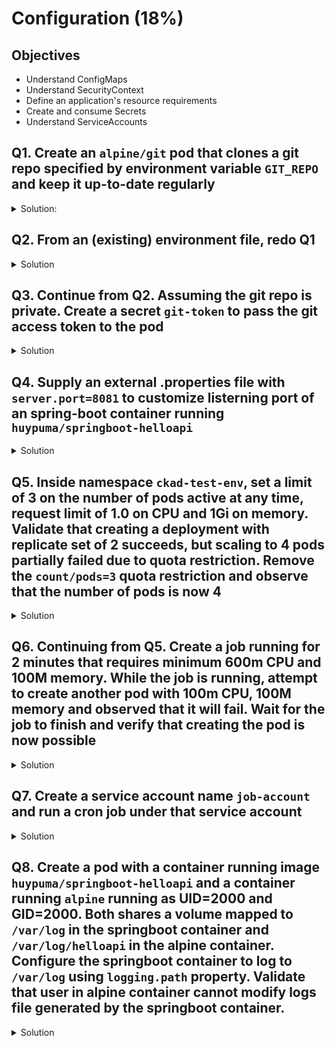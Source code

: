 # Configuration (18%)

## Objectives
- Understand ConfigMaps
- Understand SecurityContext
- Define an application's resource requirements
- Create and consume Secrets
- Understand ServiceAccounts

## Q1. Create an `alpine/git` pod that clones a git repo specified by environment variable `GIT_REPO` and keep it up-to-date regularly

<details><summary>Solution:</summary>

**Create a ConfigMap to hold configuration**

```
kubectl create configmap website --from-literal=site-name=ckad-prep --from-literal=git_repo=https://github.com/mdn/beginner-html-site-styled.git -n ckad
configmap/website created

kubectl get cm -n ckad
NAME      DATA   AGE
website   2      15s

kubectl describe cm -n ckad
Name:         website
Namespace:    ckad
Labels:       <none>
Annotations:  <none>

Data
====
site-name:
----
ckad-prep
git_repo:
----
https://github.com/mdn/beginner-html-site-styled.git
Events:  <none>
```

**Create the `alpine/git` pod that receives environments values from the `website` ConfigMap**

First, obtain a base template of that pod

```
kubectl run git-pod --image=alpine/git --restart=Never -n ckad -o yaml --dry-run=client > /tmp/git-pod.yaml
```

Then add in environment-related fields and entry command. Tips for recalling ConfigMap wiring syntax
- Search "ConfigMap" in Kubernetes docs
- `kubectl explain pod.spec.containers.env` or `.envFrom`


```yaml
apiVersion: v1
kind: Pod
metadata:
  creationTimestamp: null
  labels:
    run: git-pod
  name: git-pod
spec:
  containers:
  - image: alpine/git
    name: git-pod
    resources: {}
    command: ["sh", "-c", "env; git clone $GIT_REPO website; cd website; while true; do sleep 20; echo $(date)  updating...; git pull; done;"]
    env:
      - name: GIT_REPO
        valueFrom: 
          configMapKeyRef:
            name: website
            key: git_repo
  dnsPolicy: ClusterFirst
  restartPolicy: Never
status: {}

```

**Finally create the pod and monitor its logs**

```
kubectl apply -f /tmp/git-pod.yaml -n ckad
pod/git-pod created

kubectl logs -f git-pod -n ckad
KUBERNETES_PORT=tcp://10.96.0.1:443
KUBERNETES_SERVICE_PORT=443
HOSTNAME=git-pod
SHLVL=1
HOME=/root
GIT_REPO=https://github.com/mdn/beginner-html-site-styled.git
KUBERNETES_PORT_443_TCP_ADDR=10.96.0.1
PATH=/usr/local/sbin:/usr/local/bin:/usr/sbin:/usr/bin:/sbin:/bin
KUBERNETES_PORT_443_TCP_PORT=443
KUBERNETES_PORT_443_TCP_PROTO=tcp
KUBERNETES_PORT_443_TCP=tcp://10.96.0.1:443
KUBERNETES_SERVICE_PORT_HTTPS=443
KUBERNETES_SERVICE_HOST=10.96.0.1
PWD=/git
Cloning into 'website'...

Sun Oct 4 16:27:12 UTC 2020 updating...
Already up to date.
Sun Oct 4 16:27:34 UTC 2020 updating...
Already up to date.
Sun Oct 4 16:27:56 UTC 2020 updating...
Already up to date.

```
</details>

## Q2. From an (existing) environment file, redo Q1

<details><summary>Solution</summary>
  
Assume we have an existing environment file `.env`

```
cat /tmp/.env 
GIT_REPO=https://github.com/mdn/beginner-html-site-styled.git
SITE_NAME=html-basic
```

Create the ConfigMap from this env file

```
$: kubectl create configmap website --from-env-file=/tmp/.env -n ckad
configmap/website created

$: kubectl get cm/website -n ckad -o yaml
apiVersion: v1
data:
  GIT_REPO: https://github.com/mdn/beginner-html-site-styled.git
  SITE_NAME: html-basic
kind: ConfigMap
metadata:
  creationTimestamp: "2020-10-04T16:47:40Z"
  managedFields:
  - apiVersion: v1
    fieldsType: FieldsV1
    fieldsV1:
      f:data:
        .: {}
        f:GIT_REPO: {}
        f:SITE_NAME: {}
    manager: kubectl
    operation: Update
    time: "2020-10-04T16:47:40Z"
  name: website
  namespace: ckad
  resourceVersion: "505586"
  selfLink: /api/v1/namespaces/ckad/configmaps/website
  uid: 50e690f5-963e-4696-bbbb-b9002a76301d
  
```

Create the pod and monitor its log

```
$ cat /tmp/git-pod.yaml 
apiVersion: v1
kind: Pod
metadata:
  creationTimestamp: null
  labels:
    run: git-pod
  name: git-pod
spec:
  containers:
  - image: alpine/git
    name: git-pod
    resources: {}
    command: ["sh", "-c", "env; git clone $GIT_REPO website; cd website; while true; do sleep 20; echo $(date)  updating...; git pull; done;"]
    envFrom:
      - configMapRef:
          name: website
  dnsPolicy: ClusterFirst
  restartPolicy: Never
status: {}

$ k apply -f /tmp/git-pod.yaml -n ckad
pod/git-pod created

$ k logs -f git-pod -n ckad
KUBERNETES_SERVICE_PORT=443
KUBERNETES_PORT=tcp://10.96.0.1:443
HOSTNAME=git-pod
SHLVL=1
HOME=/root
GIT_REPO=https://github.com/mdn/beginner-html-site-styled.git
KUBERNETES_PORT_443_TCP_ADDR=10.96.0.1
PATH=/usr/local/sbin:/usr/local/bin:/usr/sbin:/usr/bin:/sbin:/bin
KUBERNETES_PORT_443_TCP_PORT=443
KUBERNETES_PORT_443_TCP_PROTO=tcp
KUBERNETES_SERVICE_PORT_HTTPS=443
KUBERNETES_PORT_443_TCP=tcp://10.96.0.1:443
SITE_NAME=html-basic
KUBERNETES_SERVICE_HOST=10.96.0.1
PWD=/git
Cloning into 'website'...

Sun Oct 4 16:52:59 UTC 2020 updating...
Already up to date.

```

</details>

## Q3. Continue from Q2. Assuming the git repo is private. Create a secret `git-token` to pass the git access token to the pod

<details><summary>Solution</summary>

Create secret `git-token`

```
$ kubectl create secret generic git-secret --from-literal=git-access-token=mock-access-token -n ckad
secret/git-secret created

$ kubectl describe secret git-secret -n ckad
Name:         git-secret
Namespace:    ckad
Labels:       <none>
Annotations:  <none>

Type:  Opaque

Data
====
git-access-token:  17 bytes

```

Create the pod with `git-token` secret as environment variables

```
$ cat /tmp/git-pod.yaml 
apiVersion: v1
kind: Pod
metadata:
  creationTimestamp: null
  labels:
    run: git-pod
  name: git-pod
spec:
  containers:
  - image: alpine/git
    name: git-pod
    resources: {}
    command: ["sh", "-c", "env; git clone $GIT_REPO website; cd website; while true; do sleep 20; echo $(date)  updating...; git pull; done;"]
    env:
      - name: GIT_ACCESS_TOKEN
        valueFrom: 
          secretKeyRef:
            name: git-secret
            key: git-access-token
    envFrom:
      - configMapRef:
          name: website
  dnsPolicy: ClusterFirst
  restartPolicy: Never
status: {}

$ kubectl apply -f /tmp/git-pod.yaml -n ckad
pod/git-pod created

$ kubectl logs git-pod -n ckad | grep GIT_ACCESS_TOKEN -C1
SITE_NAME=html-basic
GIT_ACCESS_TOKEN=mock-access-token
KUBERNETES_SERVICE_HOST=10.96.0.1

```
</details>  
  

## Q4. Supply an external .properties file with `server.port=8081` to customize listerning port of an spring-boot container running `huypuma/springboot-helloapi`

<details><summary>Solution</summary>
  
Create the `application.properties` file

```
$ echo server.port=8081 > /tmp/application.properties; cat /tmp/application.properties 
server.port=8081
```

Create the ConfigMap with values from the .properties file

*(we'll attempt creating both ConfigMap and Pod in a same yaml file in this exercise)*

```
$ kubectl create configmap appconfig --from-file=/tmp/application.properties -o yaml --dry-run=client > /tmp/hello-api.yaml
$ echo --- >> /tmp/hello-api.yaml 
$ cat /tmp/hello-api.yaml 
apiVersion: v1
data:
  application.properties: |
    server.port=8081
kind: ConfigMap
metadata:
  creationTimestamp: null
  name: appconfig
---

```

Create the pod yaml file and edit it with config map as a volume mount

```
$ kubectl run hello-api --image=huypuma/springboot-helloapi --restart=Never -o yaml --dry-run=client >> /tmp/hello-api.yaml
$ vi /tmp/hello-api.yaml

$ cat /tmp/hello-api.yaml 
apiVersion: v1
data:
  application.properties: |
    server.port=8081
kind: ConfigMap
metadata:
  creationTimestamp: null
  name: appconfig
---
apiVersion: v1
kind: Pod
metadata:
  creationTimestamp: null
  labels:
    run: hello-api
  name: hello-api
spec:
  volumes:
  - name: config-volume
    configMap:
      name: appconfig
  containers:
  - image: huypuma/springboot-helloapi
    name: hello-api
    resources: {}
    volumeMounts:
    - name: config-volume
      mountPath: /workspace/config
  dnsPolicy: ClusterFirst
  restartPolicy: Never
status: {}

```

Create the config map and pod

```
$ kubectl apply -f /tmp/hello-api.yaml -n ckad
configmap/appconfig created
pod/hello-api created
$ k get cm,pod -n ckad
NAME                  DATA   AGE
configmap/appconfig   1      10s

NAME            READY   STATUS    RESTARTS   AGE
pod/alpine      1/1     Running   0          52m
pod/hello-api   1/1     Running   0          10s

$ k logs -f hello-api -n ckad
...(log truncated)...

2020-10-06 01:28:49.491  INFO 1 --- [         task-1] org.hibernate.Version                    : HHH000412: Hibernate ORM core version 5.4.21.Final
2020-10-06 01:28:50.188  INFO 1 --- [         task-1] o.hibernate.annotations.common.Version   : HCANN000001: Hibernate Commons Annotations {5.1.0.Final}
2020-10-06 01:28:50.774  INFO 1 --- [           main] o.s.b.w.embedded.tomcat.TomcatWebServer  : Tomcat started on port(s): 8081 (http) with context path ''
2020-10-06 01:28:50.782  INFO 1 --- [           main] DeferredRepositoryInitializationListener : Triggering deferred initialization of Spring Data repositories?
2020-10-06 01:28:50.785  INFO 1 --- [           main] DeferredRepositoryInitializationListener : Spring Data repositories initialized!
2020-10-06 01:28:50.840  INFO 1 --- [           main] c.example.helloApi.HelloApiApplication   : Started HelloApiApplication in 8.626 seconds (JVM running for 9.617)
...(log truncated)...

```

Test that it listens to port `8081` as configured in the config map, not the default `8080` we saw previously 

```
$ k get pod -n ckad -o wide
NAME        READY   STATUS    RESTARTS   AGE   IP            NODE       NOMINATED NODE   READINESS GATES
alpine      1/1     Running   0          57m   172.17.0.8    minikube   <none>           <none>
hello-api   1/1     Running   0          5m    172.17.0.10   minikube   <none>           <none>
```

Within `alpine` pod:

```
/ # curl 172.17.0.10:8080/hello
curl: (7) Failed to connect to 172.17.0.10 port 8080: Connection refused

/ # curl 172.17.0.10:8081/hello
Hello Anonymous
```
</details>  


## Q5. Inside namespace `ckad-test-env`, set a limit of 3 on the number of pods active at any time, request limit of 1.0 on CPU and 1Gi on memory. Validate that creating a deployment with replicate set of 2 succeeds, but scaling to 4 pods partially failed  due to quota restriction. Remove the `count/pods=3` quota restriction and observe that the number of pods is now 4

<details><summary>Solution</summary>

Create the stated quota

```
 kubectl create quota test-env-quota --hard=count/pods=3,requests.cpu=1.0,requests.memory=1Gi -o yaml -n ckad-test-env
 
 $ k describe quota test-env-quota -n ckad-test-env
Name:            test-env-quota
Namespace:       ckad-test-env
Resource         Used  Hard
--------         ----  ----
count/pods       0     3
requests.cpu     0     1
requests.memory  0     1Gi
 
```

Create a deployment with initial 2 replicas having resource's `request.cpu=0.1` and `request.memory=100mb`

```
kubectl create deployment nginx --image=nginx -o yaml --dry-run=client > /tmp/test-env-deploy.yaml

$ cat /tmp/test-env-deploy.yaml 
apiVersion: apps/v1
kind: Deployment
metadata:
  creationTimestamp: null
  labels:
    app: nginx
  name: nginx
spec:
  replicas: 2
  selector:
    matchLabels:
      app: nginx
  strategy: {}
  template:
    metadata:
      creationTimestamp: null
      labels:
        app: nginx
    spec:
      containers:
      - image: nginx
        name: nginx
        resources:
          requests:
            cpu: 0.1
            memory: 200M 
status: {}

$ kubectl apply -f /tmp/test-env-deploy.yaml -n ckad-test-env
deployment.apps/nginx created


$ kubectl get deploy,quota,pod,rs -n ckad-test-env
NAME                    READY   UP-TO-DATE   AVAILABLE   AGE
deployment.apps/nginx   2/2     2            2           20s

NAME                           AGE   REQUEST                                                            LIMIT
resourcequota/test-env-quota   16m   count/pods: 2/3, requests.cpu: 200m/1, requests.memory: 400M/1Gi   

NAME                        READY   STATUS    RESTARTS   AGE
pod/nginx-b4cdcb7f7-5zdwk   1/1     Running   0          20s
pod/nginx-b4cdcb7f7-l286w   1/1     Running   0          20s

NAME                              DESIRED   CURRENT   READY   AGE
replicaset.apps/nginx-b4cdcb7f7   2         2         2       20s


$ k describe deploy nginx -n ckad-test-env
...
Replicas:               2 desired | 2 updated | 2 total | 2 available | 0 unavailable
...
Events:
  Type    Reason             Age   From                   Message
  ----    ------             ----  ----                   -------
  Normal  ScalingReplicaSet  64s   deployment-controller  Scaled up replica set nginx-b4cdcb7f7 to 2


$ k describe rs -n ckad-test-env
...
Controlled By:  Deployment/nginx
Replicas:       2 current / 2 desired
Pods Status:    2 Running / 0 Waiting / 0 Succeeded / 0 Failed
...
Events:
  Type    Reason            Age   From                   Message
  ----    ------            ----  ----                   -------
  Normal  SuccessfulCreate  84s   replicaset-controller  Created pod: nginx-b4cdcb7f7-5zdwk
  Normal  SuccessfulCreate  84s   replicaset-controller  Created pod: nginx-b4cdcb7f7-l286w
$ 

```

Attempt to scale the deployment to 4 pods, however only 3 pods can be created. Observed the resource limit updated in `test-env-quota` resource

```
$ kubectl scale --replicas=4 deploy nginx -n ckad-test-env
deployment.apps/nginx scaled

$ kubectl get deploy,quota,pod,rs -n ckad-test-env
NAME                    READY   UP-TO-DATE   AVAILABLE   AGE
deployment.apps/nginx   3/4     3            3           4m1s

NAME                           AGE   REQUEST                                                            LIMIT
resourcequota/test-env-quota   19m   count/pods: 3/3, requests.cpu: 300m/1, requests.memory: 600M/1Gi   

NAME                        READY   STATUS    RESTARTS   AGE
pod/nginx-b4cdcb7f7-5zdwk   1/1     Running   0          4m1s
pod/nginx-b4cdcb7f7-l286w   1/1     Running   0          4m1s
pod/nginx-b4cdcb7f7-lhvvh   1/1     Running   0          27s

NAME                              DESIRED   CURRENT   READY   AGE
replicaset.apps/nginx-b4cdcb7f7   4         3         3       4m1s


$ kubectl describe deploy -n ckad-test-env
...
Replicas:               4 desired | 3 updated | 3 total | 3 available | 1 unavailable
...


$ kubectl describe rs -n ckad-test-env
...
Replicas:       3 current / 4 desired
Pods Status:    3 Running / 0 Waiting / 0 Succeeded / 0 Failed
...
Events:
  Type     Reason            Age                   From                   Message
  ----     ------            ----                  ----                   -------
  Normal   SuccessfulCreate  10m                   replicaset-controller  Created pod: nginx-b4cdcb7f7-5zdwk
  Normal   SuccessfulCreate  10m                   replicaset-controller  Created pod: nginx-b4cdcb7f7-l286w
  Warning  FailedCreate      6m43s                 replicaset-controller  Error creating: pods "nginx-b4cdcb7f7-gwbm8" is forbidden: exceeded quota: test-env-quota, requested: count/pods=1, used: count/pods=3, limited: count/pods=3
  Warning  FailedCreate      6m43s                 replicaset-controller  Error creating: pods "nginx-b4cdcb7f7-cwv6v" is forbidden: exceeded quota: test-env-quota, requested: count/pods=1, used: count/pods=3, limited: count/pods=3
  Warning  FailedCreate      6m43s                 replicaset-controller  Error creating: pods "nginx-b4cdcb7f7-slxm9" is forbidden: exceeded quota: test-env-quota, requested: count/pods=1, used: count/pods=3, limited: count/pods=3
  Warning  FailedCreate      6m43s                 replicaset-controller  Error creating: pods "nginx-b4cdcb7f7-9qdvz" is forbidden: exceeded quota: test-env-quota, requested: count/pods=1, used: count/pods=3, limited: count/pods=3
  Normal   SuccessfulCreate  6m43s                 replicaset-controller  Created pod: nginx-b4cdcb7f7-lhvvh
  Warning  FailedCreate      6m43s                 replicaset-controller  Error creating: pods "nginx-b4cdcb7f7-kncwg" is forbidden: exceeded quota: test-env-quota, requested: count/pods=1, used: count/pods=3, limited: count/pods=3
  Warning  FailedCreate      6m43s                 replicaset-controller  Error creating: pods "nginx-b4cdcb7f7-4zb7b" is forbidden: exceeded quota: test-env-quota, requested: count/pods=1, used: count/pods=3, limited: count/pods=3
  Warning  FailedCreate      6m43s                 replicaset-controller  Error creating: pods "nginx-b4cdcb7f7-dwgt6" is forbidden: exceeded quota: test-env-quota, requested: count/pods=1, used: count/pods=3, limited: count/pods=3
  Warning  FailedCreate      6m43s                 replicaset-controller  Error creating: pods "nginx-b4cdcb7f7-gg492" is forbidden: exceeded quota: test-env-quota, requested: count/pods=1, used: count/pods=3, limited: count/pods=3
  Warning  FailedCreate      6m42s                 replicaset-controller  Error creating: pods "nginx-b4cdcb7f7-5fhlm" is forbidden: exceeded quota: test-env-quota, requested: count/pods=1, used: count/pods=3, limited: count/pods=3
  Warning  FailedCreate      106s (x8 over 6m41s)  replicaset-controller  (combined from similar events): Error creating: pods "nginx-b4cdcb7f7-rl646" is forbidden: exceeded quota: test-env-quota, requested: count/pods=1, used: count/pods=3, limited: count/pods=3

```

Remove the `count/pods: 3` quota restriction

```
$ kubectl edit quota test-env-quota -n ckad-test-env
resourcequota/test-env-quota edited

$ kubectl get quota -n ckad-test-env
NAME             AGE   REQUEST                                           LIMIT
test-env-quota   34m   requests.cpu: 300m/1, requests.memory: 600M/1Gi   

```

Monitor the namespace for changes to deployment, pods and replica set. It may not be immmediate

```
$ kubectl get deploy,quota,pod,rs -n ckad-test-env
NAME                    READY   UP-TO-DATE   AVAILABLE   AGE
deployment.apps/nginx   4/4     4            4           26m

NAME                           AGE   REQUEST                                           LIMIT
resourcequota/test-env-quota   42m   requests.cpu: 400m/1, requests.memory: 800M/1Gi   

NAME                        READY   STATUS    RESTARTS   AGE
pod/nginx-b4cdcb7f7-5zdwk   1/1     Running   0          26m
pod/nginx-b4cdcb7f7-l286w   1/1     Running   0          26m
pod/nginx-b4cdcb7f7-lhvvh   1/1     Running   0          23m
pod/nginx-b4cdcb7f7-slvxk   1/1     Running   0          2m5s

NAME                              DESIRED   CURRENT   READY   AGE
replicaset.apps/nginx-b4cdcb7f7   4         4         4       26m
```

</details>
  

## Q6. Continuing from Q5. Create a job running for 2 minutes that requires minimum 600m CPU and 100M memory. While the job is running, attempt to create another pod with 100m CPU, 100M memory and observed that it will fail. Wait for the job to finish and verify that creating the pod is now possible

<details><summary>Solution</summary>

Create a 2 minutes job with the specified resource requirements
  
```
$ kubectl create job 2m-job --image=busybox -n ckad-test-env -o yaml --dry-run=client -- sleep 2m  > /tmp/test-env-job.yaml

$ vi /tmp/test-env-job.yaml 
$ cat /tmp/test-env-job.yaml 
apiVersion: batch/v1
kind: Job
metadata:
  creationTimestamp: null
  name: 2m-job
spec:
  template:
    metadata:
      creationTimestamp: null
    spec:
      containers:
      - command:
        - sleep
        - 2m
        image: busybox
        name: 2m-job
        resources:
          requests:
            cpu: 600m
            memory: 100M
      restartPolicy: Never
status: {}

$ kubectl apply -f /tmp/test-env-job.yaml -n ckad-test-env
job.batch/2m-job created

$ kubectl get pod,job -n ckad-test-env
NAME                        READY   STATUS    RESTARTS   AGE
pod/2m-job-8cwmh            1/1     Running   0          19s
pod/nginx-b4cdcb7f7-64966   1/1     Running   0          22h
pod/nginx-b4cdcb7f7-ltpl8   1/1     Running   0          22h
pod/nginx-b4cdcb7f7-mnkrm   1/1     Running   0          22h
pod/nginx-b4cdcb7f7-pwxzg   1/1     Running   0          22h

NAME               COMPLETIONS   DURATION   AGE
job.batch/2m-job   0/1           19s        19s

```

Run another pod with 100m CPU, 100M memory requirements and observed that it failed *(Note: handcraft another pod by hand may take longer than 2 minutes by then the 2m-job would have finished)*

```
$ kubectl run a-pod --image=nginx --requests=cpu=100m,memory=100M -n ckad-test-env
Error from server (Forbidden): pods "a-pod" is forbidden: exceeded quota: test-env-quota, requested: requests.cpu=100m, used: requests.cpu=1, limited: requests.cpu=1
```

Retry after the job has finished

```
$ kubectl run a-pod --image=nginx --requests=cpu=100m,memory=100M -n ckad-test-env
pod/a-pod created


$ k get pod,job,quota -n ckad-test-env
NAME                        READY   STATUS      RESTARTS   AGE
pod/2m-job-g8q66            0/1     Completed   0          3m16s
pod/a-pod                   1/1     Running     0          21s
pod/nginx-b4cdcb7f7-64966   1/1     Running     0          22h
pod/nginx-b4cdcb7f7-ltpl8   1/1     Running     0          22h
pod/nginx-b4cdcb7f7-mnkrm   1/1     Running     0          22h
pod/nginx-b4cdcb7f7-pwxzg   1/1     Running     0          22h

NAME               COMPLETIONS   DURATION   AGE
job.batch/2m-job   1/1           2m7s       3m16s

NAME                           AGE   REQUEST                                           LIMIT
resourcequota/test-env-quota   22h   requests.cpu: 500m/1, requests.memory: 900M/1Gi  

```
</details>

## Q7. Create a service account name `job-account` and run a cron job under that service account

<details><summary>Solution</summary>

Create service account `job-account`

```
$ kubectl create serviceaccount job-account -n ckad-test-env
serviceaccount/job-account created

$ kubectl get sa -n ckad-test-env
NAME          SECRETS   AGE
default       1         22h
job-account   1         9s

$ kubectl describe sa job-account -n ckad-test-env
Name:                job-account
Namespace:           ckad-test-env
Labels:              <none>
Annotations:         <none>
Image pull secrets:  <none>
Mountable secrets:   job-account-token-xxjfg
Tokens:              job-account-token-xxjfg
Events:              <none>

```

Create a cron job running under that service account

```
$ kubectl create cronjob a-cron-job --image=busybox --schedule="*/1 * * * *" -o yaml --dry-run=client -- echo date  > /tmp/test-env-cron.yaml

$ vi /tmp/test-env-cron.yaml 
$ cat /tmp/test-env-cron.yaml 
apiVersion: batch/v1beta1
kind: CronJob
metadata:
  creationTimestamp: null
  name: a-cron-job
spec:
  jobTemplate:
    metadata:
      creationTimestamp: null
      name: a-cron-job
    spec:
      template:
        metadata:
          creationTimestamp: null
          labels:
            job: a-cron
        spec:
          serviceAccountName: job-account
          containers:
          - command:
            - date
            image: busybox
            name: a-cron-job
            resources: 
              requests:
                cpu: 100m
                memory: 10M
          restartPolicy: OnFailure
  schedule: '*/1 * * * *'
status: {}

$ kubectl apply -f /tmp/test-env-cron.yaml -n ckad-test-env
cronjob.batch/a-cron-job created

$ k logs -n ckad-test-env -ljob=a-cron
Fri Oct  9 16:51:08 UTC 2020
Fri Oct  9 16:49:08 UTC 2020
Fri Oct  9 16:50:08 UTC 2020

$ kubectl describe pod -l job=a-cron -n ckad-test-env | grep job-account -C1
    Mounts:
      /var/run/secrets/kubernetes.io/serviceaccount from job-account-token-xxjfg (ro)
Conditions:
--
--
Volumes:
  job-account-token-xxjfg:
    Type:        Secret (a volume populated by a Secret)
--
--
    Type:        Secret (a volume populated by a Secret)
    SecretName:  job-account-token-xxjfg
    Optional:    false
--
--
    Mounts:
      /var/run/secrets/kubernetes.io/serviceaccount from job-account-token-xxjfg (ro)
Conditions:
--
```
  
</details>  


## Q8. Create a pod with a container running image `huypuma/springboot-helloapi` and a container running `alpine` running as UID=2000 and GID=2000. Both shares a volume mapped to `/var/log` in the springboot container and `/var/log/helloapi` in the alpine container. Configure the springboot container to log to `/var/log` using `logging.path` property. Validate that user in alpine container cannot modify logs file generated by the springboot container.

<details><summary>Solution</summary>

Modify solution in Q3 to inject a `logging.path` to the config map. Then add a log volume and the alpine container to the yaml file. The final file should look like the following 

```yaml
$ cat /tmp/hello-api-log.yaml 
apiVersion: v1
data:
  application.properties: |
    server.port=8081
    logging.path=/var/log
kind: ConfigMap
metadata:
  creationTimestamp: null
  name: appconfig
---
apiVersion: v1
kind: Pod
metadata:
  creationTimestamp: null
  labels:
    run: hello-api
  name: hello-api
spec:
  volumes:
  - name: log-volume
    emptyDir: {}
  - name: config-volume
    configMap:
      name: appconfig
  containers:
  - image: huypuma/springboot-helloapi
    name: hello-api
    resources: {}
    volumeMounts:
    - name: config-volume
      mountPath: /workspace/config
    - name: log-volume
      mountPath: /var/log
  - image: alpine
    name: logs
    volumeMounts:
    - name: log-volume
      mountPath: /var/log/helloapi
    securityContext:
      runAsGroup: 2000
    command: ['sh', '-c', 'sleep 1h']
  dnsPolicy: ClusterFirst
  restartPolicy: Never
status: {}
```

Apply the yaml file. Log into the alpine container and verify own UID, GID and those of the log files

```
/var/log/helloapi $ id
uid=2000 gid=2000

/var/log/helloapi $ ls -l
total 4
-rw-r--r--    1 1000     1000          3878 Oct  7 17:13 helloapi-app.log

/var/log/helloapi $ echo "blah" >> helloapi-app.log 
sh: can't create helloapi-app.log: Permission denied
```
</details>  
